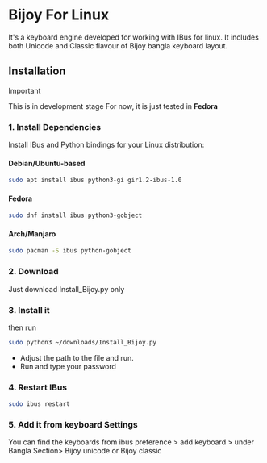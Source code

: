 # Bijoy For Linux
It's a keyboard engine developed for working with IBus for linux. It includes both Unicode and Classic flavour of Bijoy bangla keyboard layout.
## Installation
> [!IMPORTANT]
> This is in development stage
> For now, it is just tested in **Fedora**
### 1. Install Dependencies
Install IBus and Python bindings for your Linux distribution:

#### Debian/Ubuntu-based
```bash
sudo apt install ibus python3-gi gir1.2-ibus-1.0
```
#### Fedora
```bash
sudo dnf install ibus python3-gobject
```
#### Arch/Manjaro
```bash
sudo pacman -S ibus python-gobject
```
### 2. Download 
Just download Install_Bijoy.py only
### 3. Install it
then run 
```bash
sudo python3 ~/downloads/Install_Bijoy.py
```
- Adjust the path to the file and run.
- Run and type your password
### 4. Restart IBus
```bash
sudo ibus restart
```
### 5. Add it from keyboard Settings
You can find the keyboards from ibus preference > add keyboard  > under Bangla Section> Bijoy unicode or Bijoy classic


